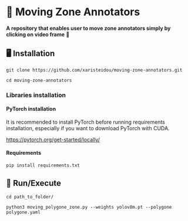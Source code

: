 # 🚀 Moving Zone Annotators
**A repository that enables user to move zone annotators simply by clicking on video frame** 🌟

## 🖥️ Installation
`git clone https://github.com/xaristeidou/moving-zone-annotators.git`

`cd moving-zone-annotators`

### Libraries installation

#### PyTorch installation
It is recommended to install PyTorch before running requirements installation, especially if you want to download PyTorch with CUDA.

https://pytorch.org/get-started/locally/

#### Requirements

`pip install requirements.txt`


## 💪 Run/Execute
`cd path_to_folder/`

`python3 moving_polygone_zone.py --weights yolov8m.pt --polygone polygone.yaml`